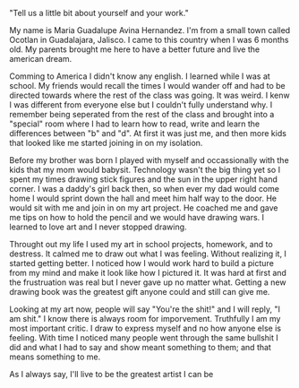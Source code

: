 <h> "Tell us a little bit about yourself and your work." </h>

<p> My name is Maria Guadalupe Avina Hernandez. I'm from a small town called Ocotlan in Guadalajara, Jalisco. I came to this country when I was 6 months old. My parents brought me here to have a better future and live the american dream. </p>

<p> Comming to America I didn't know any english. I learned while I was at school. My friends would recall the times I would wander off and had to be directed towards where the rest of the class was going. It was weird. I kenw I was different from everyone else but I couldn't fully understand why. I remember being seperated from the rest of the class and brought into a "special" room where I had to learn how to read, write and learn the differences between "b" and "d". At first it was just me, and then more kids that looked like me started joining in on my isolation. </p>

<p> Before my brother was born I played with myself and occassionally with the kids that my mom would babysit. Technology wasn't the big thing yet so I spent my times drawing stick figures and the sun in the upper right hand corner. I was a daddy's girl back then, so when ever my dad would come home I would sprint down the hall and meet him half way to the door. He would sit with me and join in on my art project. He coached me and gave me tips on how to hold the pencil and we would have drawing wars. I learned to love art and I never stopped drawing.</p>

<p> Throught out my life I used my art in school projects, homework, and to destress. It calmed me to draw out what I was feeling. Without realizing it, I started getting better. I noticed how I would work hard to build a picture from my mind and make it look like how I pictured it. It was hard at first and the frustruation was real but I never gave up no matter what. Getting a new drawing book was the greatest gift anyone could and still can give me. </p>

<p> Looking at my art now, people will say "You're the shit!" and I will reply, "I am shit." I know there is always room for imporvement. Truthfully I am my most important critic. I draw to express myself and no how anyone else is feeling. With time I noticed many people went through the same bullshit I did and what I had to say and show meant something to them; and that means something to me.</p>

<p> As I always say, I'll live to be the greatest artist I can be</p>